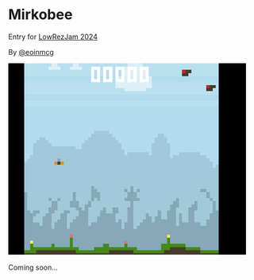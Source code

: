 # Mirkobee

Entry for [LowRezJam 2024](https://itch.io/jam/lowrezjam-2024)

By [@eoinmcg](https://twitter.com/eoinmcg)

 ![Preview](https://raw.githubusercontent.com/eoinmcg/mikrobee/main/promo/video.gif "Preview")

Coming soon...
